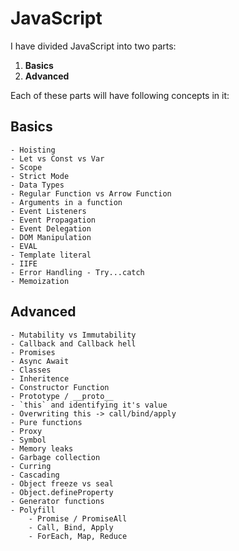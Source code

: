 # JavaScript

I have divided JavaScript into two parts:

1. **Basics**
2. **Advanced**

Each of these parts will have following concepts in it:

## Basics

    - Hoisting
    - Let vs Const vs Var
    - Scope
    - Strict Mode
    - Data Types
    - Regular Function vs Arrow Function
    - Arguments in a function
    - Event Listeners
    - Event Propagation
    - Event Delegation
    - DOM Manipulation
    - EVAL
    - Template literal
    - IIFE
    - Error Handling - Try...catch
    - Memoization

## **Advanced**

    - Mutability vs Immutability
    - Callback and Callback hell
    - Promises
    - Async Await
    - Classes
    - Inheritence
    - Constructor Function
    - Prototype / __proto__
    - `this` and identifying it's value
    - Overwriting this -> call/bind/apply
    - Pure functions
    - Proxy
    - Symbol
    - Memory leaks
    - Garbage collection
    - Curring
    - Cascading
    - Object freeze vs seal
    - Object.defineProperty
    - Generator functions
    - Polyfill
    	- Promise / PromiseAll
    	- Call, Bind, Apply
    	- ForEach, Map, Reduce
